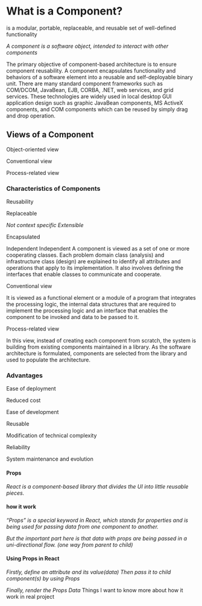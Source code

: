 
# What is a Component?

is a modular, portable, replaceable, and reusable
set of well-defined functionality

_A component is a software object, intended to_ _interact with other components_

The primary objective of component-based architecture is to ensure component reusability. A component encapsulates functionality and behaviors of a software element into a reusable and self-deployable binary unit. There are many standard component frameworks such as COM/DCOM, JavaBean, EJB, CORBA, .NET, web services, and grid services. These technologies are widely used in local desktop GUI application design such as graphic JavaBean components, MS ActiveX components, and COM components which can be reused by simply drag and drop operation.

## Views of a Component

Object-oriented view

Conventional view

Process-related view

### Characteristics of Components

Reusability

Replaceable

_Not context specific_
_Extensible_

Encapsulated

Independent
Independent
A component is viewed as a set of one or more cooperating classes. Each problem domain class (analysis) and infrastructure class (design) are explained to identify all attributes and operations that apply to its implementation. It also involves defining the interfaces that enable classes to communicate and cooperate.

Conventional view

It is viewed as a functional element or a module of a program that integrates the processing logic, the internal data structures that are required to implement the processing logic and an interface that enables the component to be invoked and data to be passed to it.

Process-related view

In this view, instead of creating each component from scratch, the system is building from existing components maintained in a library. As the software architecture is formulated, components are selected from the library and used to populate the architecture.

### Advantages

Ease of deployment

Reduced cost

Ease of development

Reusable

Modification of technical complexity

Reliability

System maintenance and evolution

#### Props

_React is a component-based library that divides the UI into little reusable pieces._

#### how it work

_“Props” is a special keyword in React, which stands for properties and is being used for passing data from one component to another._

_But the important part here is that data with props are being_ _passed in a uni-directional flow. (one way from parent to child)_

#### Using Props in React

_Firstly, define an attribute and its value(data)_
_Then pass it to child component(s) by using Props_

_Finally, render the Props Data_
Things I want to know more about
 how it work in real project
